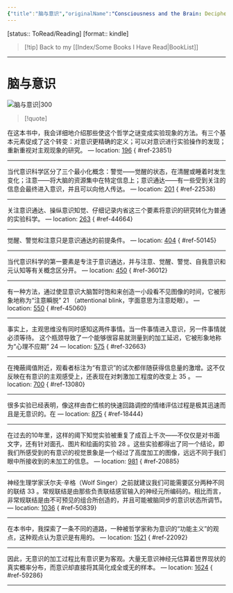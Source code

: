 ```yaml
---
{"title":"脑与意识","originalName":"Consciousness and the Brain: Deciphering How the Brain Codes Our Thoughts","author":"法 斯坦尼斯拉斯·迪昂","transAuthor":"章熠","publisher":"浙江教育出版社","rating":8.7,"RelatedBooks":"意识探秘,当自我来敲门,认知神经科学,意识的宇宙（重译版）,大脑总指挥,认知、脑与意识,意识与脑,复杂性思维：物质、精神和人类的计...,进化的大脑（第二版）,意识的解释","ISBN":9787553673844,"type":"ReadNote","link":"https://book.douban.com/subject/30367215","cover":"https://img9.doubanio.com/view/subject/l/public/s33651074.jpg","pages":319,"publishDate":"2018-11-1","EndDate":null,"alias":null,"pageprogress":null,"banner_icon":"📖","banner":"https://img9.doubanio.com/view/subject/l/public/s33651074.jpg","dg-publish":true,"permalink":"/BookNotes/脑与意识/","dgPassFrontmatter":true,"noteIcon":""}
---
```


[status:: ToRead/Reading]
[format:: kindle]

>[!tip] Back to my [[Index/Some Books I Have Read\|BookList]]

---
# 脑与意识

![脑与意识|300](https://img9.doubanio.com/view/subject/l/public/s33651074.jpg)

>[!quote]

在这本书中，我会详细地介绍那些使这个哲学之谜变成实验现象的方法。有三个基本元素促成了这个转变：对意识更精确的定义；可以对意识进行实验操作的发现；重新重视对主观现象的研究。 — location: [196]()
{ #ref-23851}


---
当代意识科学区分了三个最小化概念：警觉——觉醒的状态，在清醒或睡着时发生变化；注意——将大脑的资源集中在特定信息上；意识通达——有一些受到关注的信息会最终进入意识，并且可以向他人传达。 — location: [201]()
{ #ref-22538}


---
关注意识通达、操纵意识知觉、仔细记录内省这三个要素将意识的研究转化为普通的实验科学。 — location: [263]()
{ #ref-44664}


---
觉醒、警觉和注意只是意识通达的前提条件。 — location: [404]()
{ #ref-50145}


---
当代意识科学的第一要素是专注于意识通达，并与注意、觉醒、警觉、自我意识和元认知等有关概念区分开。 — location: [450]()
{ #ref-36012}


---
有一种方法，通过使显意识大脑暂时饱和来创造一小段看不见图像的时间，它被形象地称为“注意瞬脱” 21 （attentional blink，字面意思为注意眨眼）。 — location: [550]()
{ #ref-45060}


---
事实上，主观思维没有同时感知这两件事情。当一件事情进入意识，另一件事情就必须等待。 这个瓶颈导致了一个能够很容易就测量到的加工延迟，它被形象地称为“心理不应期” 24 — location: [575]()
{ #ref-32663}


---
在掩蔽阈值附近，观看者标注为“有意识”的试次都伴随获得信息量的激增。这不仅反映在有意识的主观感受上，还表现在对刺激加工程度的改变上 35 。 — location: [700]()
{ #ref-13080}


---
很多实验已经表明，像这样由杏仁核的快速回路调控的情绪评估过程是极其迅速而且是无意识的。在 — location: [875]()
{ #ref-18444}


---
在过去的10年里，这样的阈下知觉实验被重复了成百上千次——不仅仅是对书面文字，还有针对面孔、图片和绘画的实验 28 。这些实验都得出了同一个结论，即我们所感受到的有意识的视觉景象是一个经过了高度加工的图像，远远不同于我们眼中所接收到的未加工的信息。 — location: [981]()
{ #ref-20885}


---
神经生理学家沃尔夫·辛格（Wolf Singer）之前就建议我们可能需要区分两种不同的联结 33 。常规联结是由那些负责联结感官输入的神经元所编码的。相比而言，非常规联结是由不可预见的组合所创造的，并且可能被脑同步的意识状态所调节。 — location: [1036]()
{ #ref-50839}


---
在本书中，我探索了一条不同的道路，一种被哲学家称为意识的“功能主义”的观点，这种观点认为意识是有用的。 — location: [1521]()
{ #ref-22092}


---
因此，无意识的加工过程比有意识更为客观。大量无意识神经元估算着世界现状的真实概率分布，而意识却直接将其简化成全或无的样本。 — location: [1624]()
{ #ref-59286}


---

